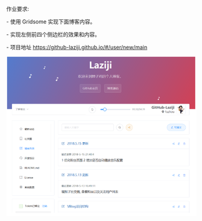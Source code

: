 作业要求:

 \- 使用 Gridsome 实现下面博客内容。

 \- 实现左侧前四个侧边栏的效果和内容。

 \- 项目地址 https://github-laziji.github.io/#/user/new/main



![CgqCHl8575iAbsF4AAH_5qlinHg640](images/CgqCHl8575iAbsF4AAH_5qlinHg640.png)